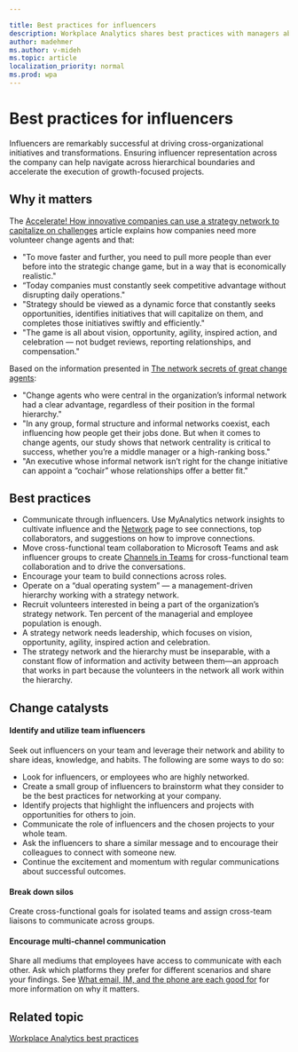 ```yaml
---

title: Best practices for influencers
description: Workplace Analytics shares best practices with managers about influencers
author: madehmer
ms.author: v-mideh
ms.topic: article
localization_priority: normal 
ms.prod: wpa
---
```


# Best practices for influencers

Influencers are remarkably successful at driving cross-organizational initiatives and transformations. Ensuring influencer representation across the company can help navigate across hierarchical boundaries and accelerate the execution of growth-focused projects.

## Why it matters

The [Accelerate! How innovative companies can use a strategy network to capitalize on challenges](https://insights.office.com/management-strategy/strategy-network-how-innovative-companies-capitalize/) article explains how companies need more volunteer change agents and that:

* "To move faster and further, you need to pull more people than ever before into the strategic change game, but in a way that is economically realistic."
* “Today companies must constantly seek competitive advantage without disrupting daily operations."
* "Strategy should be viewed as a dynamic force that constantly seeks opportunities, identifies initiatives that will capitalize on them, and completes those initiatives swiftly and efficiently."
* "The game is all about vision, opportunity, agility, inspired action, and celebration — not budget reviews, reporting relationships, and compensation."

Based on the information presented in [The network secrets of great change agents](https://insights.office.com/networks/the-network-secrets-of-great-change-agents/):

* "Change agents who were central in the organization’s informal network had a clear advantage, regardless of their position in the formal hierarchy."
* "In any group, formal structure and informal networks coexist, each influencing how people get their jobs done. But when it comes to change agents, our study shows that network centrality is critical to success, whether you’re a middle manager or a high-ranking boss."
* "An executive whose informal network isn’t right for the change initiative can appoint a “cochair” whose relationships offer a better fit."

## Best practices

* Communicate through influencers. Use MyAnalytics network insights to cultivate influence and the [Network](../myanalytics/use/network.md) page to see connections, top collaborators, and suggestions on how to improve connections.
* Move cross-functional team collaboration to Microsoft Teams and ask influencer groups to create [Channels in Teams](https://docs.microsoft.com/microsoftteams/teams-channels-overview) for cross-functional team collaboration and to drive the conversations.
* Encourage your team to build connections across roles.
* Operate on a “dual operating system” — a management-driven hierarchy working with a strategy network.  
* Recruit volunteers interested in being a part of the organization’s strategy network. Ten percent of the managerial and employee population is enough.  
* A strategy network needs leadership, which focuses on vision, opportunity, agility, inspired action and celebration.
* The strategy network and the hierarchy must be inseparable, with a constant flow of information and activity between them—an approach that works in part because the volunteers in the network all work within the hierarchy.

## Change catalysts

#### Identify and utilize team influencers

Seek out influencers on your team and leverage their network and ability to share ideas, knowledge, and habits. The following are some ways to do so:

* Look for influencers, or employees who are highly networked.
* Create a small group of influencers to brainstorm what they consider to be the best practices for networking at your company.
* Identify projects that highlight the influencers and projects with opportunities for others to join.
* Communicate the role of influencers and the chosen projects to your whole team.
* Ask the influencers to share a similar message and to encourage their colleagues to connect with someone new.
* Continue the excitement and momentum with regular communications about successful outcomes.

#### Break down silos

Create cross-functional goals for isolated teams and assign cross-team liaisons to communicate across groups.

#### Encourage multi-channel communication

Share all mediums that employees have access to communicate with each other. Ask which platforms they prefer for different scenarios and share your findings. See [What email, IM, and the phone are each good for](https://insights.office.com/collaboration/what-email-im-and-the-phone-are-each-good-for/) for more information on why it matters.

## Related topic

[Workplace Analytics best practices](best-practices.md)
